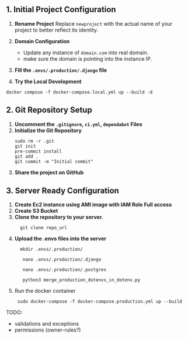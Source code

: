 ## 1. Initial Project Configuration

1. **Rename Project**
   Replace `newproject` with the actual name of your project to better reflect its identity.

2. **Domain Configuration**
    - Update any instance of `domain.com` into real domain.
    - make sure the domain is pointing into the instance IP.
3. **Fill the `.envs/.production/.django` file**
4. **Try the Local Development**

  ```
  docker compose -f docker-compose.local.yml up --build -d
  ```

## 2. Git Repository Setup

1. **Uncomment the `.gitignore`, `ci.yml`, `dependabot`  Files**
2. **Initialize the Git Repository**
   ```
   sudo rm -r .git
   git init
   pre-commit install
   git add .
   git commit -m "Initial commit"
   ```
3. **Share the project on GitHub**

## 3. Server Ready Configuration

1. **Create Ec2 instance using AMI image with IAM Role Full access**
2. **Create S3 Bucket**
3. **Clone the repository to your server.**
    ```
      git clone repo_url
    ```
4. **Upload the .envs files into the server**
    ```
      mkdir .envs/.production/
    ```
    ```
       nano .envs/.production/.django
    ```
    ```
       nano .envs/.production/.postgres
    ```
    ```
       python3 merge_production_dotenvs_in_dotenv.py
    ```
5. Run the docker container
   ```
    sudo docker-compose -f docker-compose.production.yml up --build
   ```

TODO:

- validations and exceptions
- permissions (owner-rules?)
